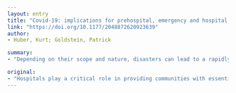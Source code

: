 ```yaml
---
layout: entry
title: "Covid-19: implications for prehospital, emergency and hospital care in patients with acute coronary syndromes"
link: "https://doi.org/10.1177/2048872620923639"
author:
- Huber, Kurt; Goldstein, Patrick

summary:
- "Depending on their scope and nature, disasters can lead to a rapidly increasing service demand. Planning during the community outbreak of coronavirus disease 2019 (Covid-19) is critical for maintaining healthcare services during our response. This paper describes the necessary changes in the invasive diagnosis and treatment of patients presenting with different entities of acute coronary syndromes. Disasters can overwhelm the functional capacity and safety of hospitals and the healthcare system at large."

original:
- "Hospitals play a critical role in providing communities with essential medical care during all types of disaster. Depending on their scope and nature, disasters can lead to a rapidly increasing service demand that can overwhelm the functional capacity and safety of hospitals and the healthcare system at large. Planning during the community outbreak of coronavirus disease 2019 (Covid-19) is critical for maintaining healthcare services during our response. This paper describes, besides general measures in times of a pandemic, also the necessary changes in the invasive diagnosis and treatment of patients presenting with different entities of acute coronary syndromes including structural adaptations (networks, spokes and hub centres) and therapeutic adjustments."
---
```


